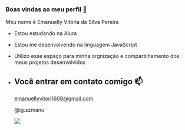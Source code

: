 ### Boas vindas ao meu perfil 💙

  Meu nome é Emanuelly Vitória da Silva Pereira

  - Estou estudando na Alura
  - Estou me desenvolvendo na linguagem JavaScript
  - Utilizo esse espaço para minha orgnização e compartilhamento dos meus projetos desenvolvidos

  - ## Você entrar em contato comigo 📫

    emanuellyvitori1608@gmail.com

    @ig.szmanu

    ![](https://media1.tenor.com/m/FEQRi1Y4PZgAAAAC/swing-grey-cat.gif)
